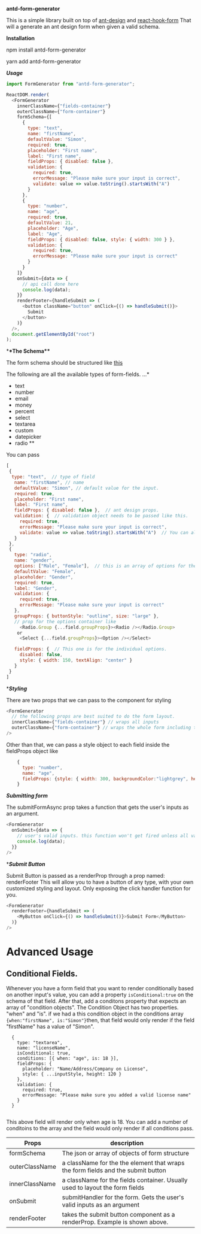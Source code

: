 **antd-form-generator**

This is a simple library built on top of [ant-design](http://ant.design) and [react-hook-form](https://react-hook-form.com)
That will a generate an ant design form when given a valid schema.

**Installation**
  
  npm install antd-form-generator 
  
  
  yarn add antd-form-generator
  


**_Usage_**

```javascript
import FormGenerator from "antd-form-generator";

ReactDOM.render(
  <FormGenerator
    innerClassName={"fields-container"}
    outerClassName={"form-container"}
    formSchema={[
      {
        type: "text",
        name: "firstName",
        defaultValue: "Simon",
        required: true,
        placeholder: "First name",
        label: "First name",
        fieldProps: { disabled: false },
        validation: {
          required: true,
          errorMessage: "Please make sure your input is correct",
          validate: value => value.toString().startsWith("A")
        }
      },
      {
        type: "number",
        name: "age",
        required: true,
        defaultValue: 21,
        placeholder: "Age",
        label: "Age",
        fieldProps: { disabled: false, style: { width: 300 } },
        validation: {
          required: true,
          errorMessage: "Please make sure your input is correct"
        }
      }
    ]}
    onSubmit={data => {
      // api call done here
      console.log(data);
    }}
    renderFooter={handleSubmit => (
      <button className="button" onClick={() => handleSubmit()}>
        Submit
      </button>
    )}
  />,
  document.getElementById("root")
);
```

\***\*The Schema\*\***

The form schema should be structured like [this](https://github.com/simonsisay/react-hook-form-antdesign/blob/master/src/sampleFormSchema.js)

The following are all the available types of form-fields.
...\*

- text
- number
- email
- money
- percent
- select
- textarea
- custom
- datepicker
- radio
  \*\*

You can pass

```javascript
[
 {
  type: "text",  // type of field
   name: "firstName", // name
   defaultValue: "Simon", // default value for the input.
   required: true,
   placeholder: "First name",
   label: "First name",
   fieldProps: { disabled: false },  // ant design props.
   validation: {  // validation object needs to be passed like this.
     required: true,
     errorMessage: "Please make sure your input is correct",
     validate: value => value.toString().startsWith("A")  // You can also pass a custom validation function.
   }
 },
 {
   type: "radio",
   name: "gender",
   options: ["Male", "Female"],  // this is an array of options for the radio.
   defaultValue: "Female",
   placeholder: "Gender",
   required: true,
   label: "Gender",
   validation: {
     required: true,
     errorMessage: "Please make sure your input is correct"
   },
   groupProps: { buttonStyle: "outline", size: "large" },
   // prop for the options container like
     <Radio.Group {...field.groupProps}><Radio /></Radio.Group>
    or
     <Select {...field.groupProps}><Option /></Select>

   fieldProps: {  // This one is for the individual options.
     disabled: false,
     style: { width: 150, textAlign: "center" }
   }
 }
]
```

\***_Styling_**

There are two props that we can pass to the component for styling

```javascript
<FormGenerator
  // the following props are best suited to do the form layout.
  innerClassName={"fields-container"} // wraps all inputs
  outerClassName={"form-container"} // wraps the whole form including the submit button passed as a render prop
/>
```

Other than that, we can pass a style object to each field inside the fieldProps object like

```javascript
    {
      type: "number",
      name: "age",
      fieldProps: {style: { width: 300, backgroundColor:"lightgrey", height:50, border:"none" } }
    }
```

**_Submitting form_**

The submitFormAsync prop takes a function that gets the user's inputs as an argument.

```javascript
<FormGenerator
  onSubmit={data => {
    // user's valid inputs. this function won't get fired unless all validations have passed.
    console.log(data);
  }}
/>
```

\***_Submit Button_**

Submit Button is passed as a renderProp through a prop named: renderFooter
This will allow you to have a button of any type, with your own customized styling and layout.
Only exposing the click handler function for you.

```javascript
<FormGenerator
  renderFooter={handleSubmit => (
    <MyButton onClick={() => handleSubmit()}>Submit Form</MyButton>
  )}
/>
```

# Advanced Usage

## Conditional Fields.

Whenever you have a form field that you want to render conditionally based on another input's value, you can add a property 
`isConditional:true` on the schema of that field. After that, add a conditons property that expects an array of "condition objects". The Condition Object has two properties. "when" and "is". 
if we had a this condition object in the conditions array `{when:"firstName", is:"Simon"}`then, that field would only render if the field "firstName" has a value of "Simon".


```
  {
    type: "textarea",
    name: "licenseName",
    isConditional: true,
    conditions: [{ when: "age", is: 18 }],
    fieldProps: {
      placeholder: "Name/Address/Company on License",
      style: { ...inputStyle, height: 120 }
    },
    validation: {
      required: true,
      errorMessage: "Please make sure you added a valid license name"
    }
  }
  
```
This above field will render only when age is 18. You can add a number of conditoins to the array and the field would only render if all conditions pass.



| Props          | description                                                                      |
| -------------- | -------------------------------------------------------------------------------- |
| formSchema     | The json or array of objects of form structure                                   |
| outerClassName | a className for the the element that wraps the form fields and the submit button |
| innerClassName | a className for the fields container. Usually used to layout the form fields     |
| onSubmit       | submitHandler for the form. Gets the user's valid inputs as an argument          |
| renderFooter   | takes the submit button component as a renderProp. Example is shown above.       |
